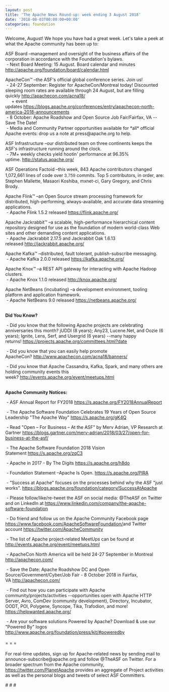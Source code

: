 ```yaml
---
layout: post
title: 'The Apache News Round-up: week ending 3 August 2018'
date: '2018-08-03T00:00:00+00:00'
categories: foundation
---
```

<p> </p> 
  <p> </p> 
  <div> 
    <p>Welcome, August! We hope you have had a great week. Let's take a peek at what the Apache community has been up to:<br /></p> 
    <p>ASF Board –management and oversight of the business affairs of the corporation in accordance with the Foundation's bylaws.<br />&nbsp;- Next Board Meeting: 15 August. Board calendar and minutes <a href="http://apache.org/foundation/board/calendar.html">http://apache.org/foundation/board/calendar.html</a></p> 
    <p>ApacheCon™ –the ASF's official global conference series. Join us!<br />&nbsp;- 24-27 September: Register for ApacheCon/Montreal today! Discounted sleeping room rates are available through 24 August, but are filling quickly&nbsp;<a href="http://apachecon.com/acna18/">http://apachecon.com/acna18/</a><br />&nbsp; &nbsp; &nbsp;+ event updates&nbsp;<a href="https://blogs.apache.org/conferences/entry/apachecon-north-america-2018-announcements">https://blogs.apache.org/conferences/entry/apachecon-north-america-2018-announcements</a><br />&nbsp;- 8 October: Apache Roadshow and Open Source Job Fair/Fairfax, VA --Save The Date!<br />&nbsp;- Media and Community Partner opportunities available for *all* official Apache events: drop us a note at press@apache.org to help.</p> 
    <p>ASF Infrastructure –our distributed team on three continents keeps the ASF's infrastructure running around the clock.<br />&nbsp;- 7M+ weekly checks yield hootin' performance at 96.35% uptime.&nbsp;<a href="http://status.apache.org/">http://status.apache.org/</a></p> 
    <p>ASF Operations Factoid&nbsp;–this week, 843 Apache contributors changed 1,072,661 lines of code over <font color="#333333" face="Helvetica Neue, Helvetica, Arial, sans-serif"><span style="font-size: 14px;">3,759</span></font>&nbsp;commits. Top 5 contributors, in order, are: Stephen Mallette, Masaori Koshiba, mxnet-ci, Gary Gregory, and Chris Brody.<br /></p> 
    <p>Apache Flink™ –an Open Source stream processing framework for distributed, high-performing, always-available, and accurate data streaming applications.<br />&nbsp;-&nbsp;Apache Flink 1.5.2 released&nbsp;<a href="https://flink.apache.org/">https://flink.apache.org/</a></p> 
    <p>Apache Jackrabbit™ –a scalable, high-performance hierarchical content repository designed for use as the foundation of modern world-class Web sites and other demanding content applications.<br />&nbsp;-&nbsp;Apache Jackrabbit 2.17.5 and Jackrabbit Oak 1.6.13 released&nbsp;<a href="http://jackrabbit.apache.org/">http://jackrabbit.apache.org/</a></p> 
    <p>Apache Kafka™ –distributed, fault tolerant, publish-subscribe messaging.<br />&nbsp;-&nbsp;Apache Kafka 2.0.0 released&nbsp;<a href="https://kafka.apache.org/">https://kafka.apache.org/</a></p> 
    <p>Apache Knox™ –a REST API gateway for interacting with Apache Hadoop clusters.<br />&nbsp;-&nbsp;Apache Knox 1.1.0 released&nbsp;<a href="http://knox.apache.org/">http://knox.apache.org/</a></p> 
    <p>Apache NetBeans (incubating)&nbsp;–a development environment, tooling platform and application framework.<br />&nbsp;-&nbsp;Apache NetBeans 9.0 released&nbsp;<a href="https://netbeans.apache.org/">https://netbeans.apache.org/</a></p> 
    <p><strong><br />Did You Know?</strong></p> 
    <div> 
      <p>&nbsp;- Did you know that the following Apache projects are celebrating anniversaries this month? jUDDI (8 years); Any23, Lucene.Net, and Oozie (6 years); Ignite, Lens, Serf, and Usergrid (6 years) --many happy returns!&nbsp;<a href="https://projects.apache.org/committees.html?date">https://projects.apache.org/committees.html?date</a></p> 
      <p>&nbsp;- Did you know that you can easily help promote ApacheCon?&nbsp;<a href="http://www.apachecon.com/acna18/banners/">http://www.apachecon.com/acna18/banners/</a></p> 
      <p>&nbsp;- Did you know that Apache Cassandra, Kafka, Spark, and many others are holding community events this week?&nbsp;<a href="http://events.apache.org/event/meetups.html">http://events.apache.org/event/meetups.html</a><br /><br /></p> 
      <p><strong>Apache Community Notices:</strong></p> 
    </div> 
    <p>&nbsp;- ASF Annual Report for FY2018&nbsp;<a href="https://s.apache.org/FY2018AnnualReport">https://s.apache.org/FY2018AnnualReport</a></p> 
    <p>&nbsp;- The Apache<span style="font-size: 10.8333px;"> </span>Software Foundation Celebrates 19 Years of Open Source Leadership &quot;The Apache Way&quot;&nbsp;<a href="https://s.apache.org/gK4Q">https://s.apache.org/gK4Q</a></p> 
    <p>&nbsp;- Read &quot;Open – For Business – At the ASF&quot; by Merv Adrian, VP Research at Gartner&nbsp;<a href="https://blogs.gartner.com/merv-adrian/2018/03/27/open-for-business-at-the-asf/">https://blogs.gartner.com/merv-adrian/2018/03/27/open-for-business-at-the-asf/</a><br /></p> 
    <p>&nbsp;- The Apache Software Foundation 2018 Vision Statement&nbsp;<a href="https://s.apache.org/zqC3">https://s.apache.org/zqC3</a></p> 
    <p>&nbsp;- Apache in 2017 - By The Digits&nbsp;<a href="https://s.apache.org/h8do">https://s.apache.org/h8do</a></p> 
    <p>&nbsp;- Foundation Statement –Apache Is Open. <a href="https://s.apache.org/PIRA">https://s.apache.org/PIRA</a></p> 
    <div> 
      <p>&nbsp;- &quot;Success at Apache&quot; focuses on the processes behind why the ASF &quot;just works&quot;. <a href="https://blogs.apache.org/foundation/category/SuccessAtApache">https://blogs.apache.org/foundation/category/SuccessAtApache</a></p> 
    </div> 
    <div> 
      <p>&nbsp;- Please follow/like/re-tweet the ASF on social media: @TheASF on Twitter and on LinkedIn at <a href="https://www.linkedin.com/company/the-apache-software-foundation">https://www.linkedin.com/company/the-apache-software-foundation</a></p> 
      <p>&nbsp;- Do friend and follow us on the Apache Community Facebook page <a href="https://www.facebook.com/ApacheSoftwareFoundation/">https://www.facebook.com/ApacheSoftwareFoundation/</a>and Twitter account <a href="https://twitter.com/ApacheCommunity">https://twitter.com/ApacheCommunity</a></p> 
    </div> 
    <div> 
      <p><a href="https://feathercast.apache.org/"></a></p> 
    </div> 
    <div> 
      <p>&nbsp;- The list of Apache project-related MeetUps can be found at <a href="http://events.apache.org/event/meetups.html">http://events.apache.org/event/meetups.html</a></p> 
    </div> 
    <div> 
      <p>&nbsp;- ApacheCon North America&nbsp;will be held 24-27 September in Montreal <a href="http://apachecon.com/">http://apachecon.com/</a></p> 
      <p>&nbsp;- Save the Date: Apache Roadshow DC and Open Source/Government/Cyber/Job Fair - 8 October 2018 in Fairfax, VA&nbsp;<a href="http://apachecon.com/">http://apachecon.com/</a></p> 
      <p>&nbsp;- Find out how you can participate with Apache community/projects/activities --opportunities open with Apache HTTP Server, Avro, ComDev (community development), Directory, Incubator, OODT, POI, Polygene, Syncope, Tika, Trafodion, and more! <a href="https://helpwanted.apache.org/">https://helpwanted.apache.org/</a></p> 
    </div> 
    <div>&nbsp;- Are your software solutions Powered by Apache? Download &amp; use our &quot;Powered By&quot; logos <a href="http://www.apache.org/foundation/press/kit/#poweredby">http://www.apache.org/foundation/press/kit/#poweredby</a></div> 
    <div><br /></div> 
    <div>= = =</div> 
    <div><br /></div> 
    <div>For real-time updates, sign up for Apache-related news by sending mail to announce-subscribe@apache.org and follow @TheASF on Twitter. For a broader spectrum from the Apache community, <a href="https://twitter.com/PlanetApache">https://twitter.com/PlanetApache</a> provides an aggregate of Project activities as well as the personal blogs and tweets of select ASF Committers.</div> 
    <p># # #</p> 
  </div>

